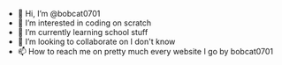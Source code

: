 - 👋 Hi, I’m @bobcat0701
- 👀 I’m interested in coding on scratch
- 🌱 I’m currently learning school stuff
- 💞️ I’m looking to collaborate on I don't know
- 📫 How to reach me on pretty much every website I go by bobcat0701

<!---
bobcat0701/bobcat0701 is a ✨ special ✨ repository because its `README.md` (this file) appears on your GitHub profile.
You can click the Preview link to take a look at your changes.
--->
